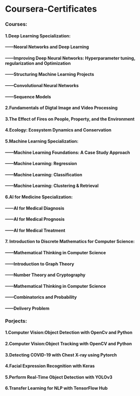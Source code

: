 # Coursera-Certificates
### Courses:
#### 1.Deep Learning Specialization:
####  ——Neoral Networks and Deep Learning
####  ——Improving Deep Neural Networks: Hyperparameter tuning, regularization and Optimization
####  ——Structuring Machine Learning Projects
####  ——Convolutional Neural Networks
####  ——Sequence Models
#### 2.Fundamentals of Digtal Image and Video Processing
#### 3.The Effect of Fires on People, Property, and the Environment
#### 4.Ecology: Ecosystem Dynamics and Conservation
#### 5.Machine Learning Specialization:
####  ——Machine Learning Foundations: A Case Study Approach
####  ——Machine Learning: Regression
####  ——Machine Learning: Classification
####  ——Machine Learning: Clustering & Retrieval
#### 6.AI for Medicine Specialization:
####  ——AI for Medical Diagnosis
####  ——AI for Medical Prognosis
####  ——AI for Medical Treatment
#### 7. Introduction to Discrete Mathematics for Computer Science:
####  ——Mathematical Thinking in Computer Science
####  ——Introduction to Graph Theory
####  ——Number Theory and Cryptography
####  ——Mathematical Thinking in Computer Science
####  ——Combinatorics and Probability
####  ——Delivery Problem


### Porjects:
#### 1.Computer Vision:Object Detection with OpenCv and Python
#### 2.Computer Vision:Object Tracking with OpenCV and Python
#### 3.Detecting COVID-19 with Chest X-ray using Pytorch
#### 4.Facial Expression Recognition with Keras
#### 5.Perform Real-Time Object Detection with YOLOv3
#### 6.Transfer Learning for NLP with TensorFlow Hub
